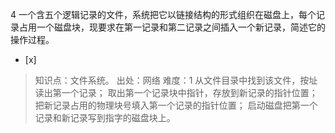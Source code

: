 4
一个含五个逻辑记录的文件，系统把它以链接结构的形式组织在磁盘上，每个记录占用一个磁盘块，现要求在第一记录和第二记录之间插入一个新记录，简述它的操作过程。
- [x]  

> 知识点：文件系统。
> 出处：网络
> 难度：1
> 从文件目录中找到该文件，按址读出第一个记录； 取出第一个记录块中指针，存放到新记录的指针位置； 把新记录占用的物理块号填入第一个记录的指针位置；
> 启动磁盘把第一个记录和新记录写到指字的磁盘块上。
